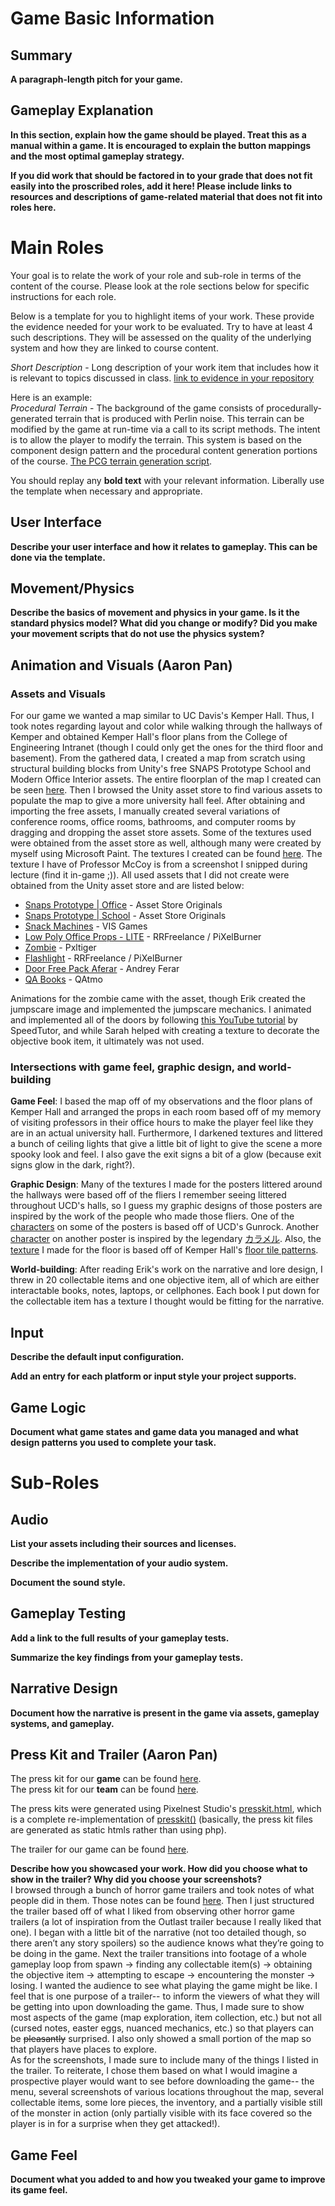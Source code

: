 # Game Basic Information #

## Summary ##

**A paragraph-length pitch for your game.**

## Gameplay Explanation ##

**In this section, explain how the game should be played. Treat this as a manual within a game. It is encouraged to explain the button mappings and the most optimal gameplay strategy.**


**If you did work that should be factored in to your grade that does not fit easily into the proscribed roles, add it here! Please include links to resources and descriptions of game-related material that does not fit into roles here.**

# Main Roles #

Your goal is to relate the work of your role and sub-role in terms of the content of the course. Please look at the role sections below for specific instructions for each role.

Below is a template for you to highlight items of your work. These provide the evidence needed for your work to be evaluated. Try to have at least 4 such descriptions. They will be assessed on the quality of the underlying system and how they are linked to course content. 

*Short Description* - Long description of your work item that includes how it is relevant to topics discussed in class. [link to evidence in your repository](https://github.com/dr-jam/ECS189L/edit/project-description/ProjectDocumentTemplate.md)

Here is an example:  
*Procedural Terrain* - The background of the game consists of procedurally-generated terrain that is produced with Perlin noise. This terrain can be modified by the game at run-time via a call to its script methods. The intent is to allow the player to modify the terrain. This system is based on the component design pattern and the procedural content generation portions of the course. [The PCG terrain generation script](https://github.com/dr-jam/CameraControlExercise/blob/513b927e87fc686fe627bf7d4ff6ff841cf34e9f/Obscura/Assets/Scripts/TerrainGenerator.cs#L6).

You should replay any **bold text** with your relevant information. Liberally use the template when necessary and appropriate.

## User Interface

**Describe your user interface and how it relates to gameplay. This can be done via the template.**

## Movement/Physics

**Describe the basics of movement and physics in your game. Is it the standard physics model? What did you change or modify? Did you make your movement scripts that do not use the physics system?**

## Animation and Visuals (Aaron Pan)

### Assets and Visuals ###
For our game we wanted a map similar to UC Davis's Kemper Hall. Thus, I took notes regarding layout and color while walking through the hallways of Kemper and obtained Kemper Hall's floor plans from the College of Engineering Intranet (though I could only get the ones for the third floor and basement). From the gathered data, I created a map from scratch using structural building blocks from Unity's free SNAPS Prototype School and Modern Office Interior assets. The entire floorplan of the map I created can be seen [here](https://github.com/Panlord/game-power-down/blob/0b952799893d73af3419ba904daf9373685b3f22/EscapeFromKemperMapWithLegend.png). Then I browsed the Unity asset store to find various assets to populate the map to give a more university hall feel. After obtaining and importing the free assets, I manually created several variations of conference rooms, office rooms, bathrooms, and computer rooms by dragging and dropping the asset store assets. Some of the textures used were obtained from the asset store as well, although many were created by myself using Microsoft Paint. The textures I created can be found [here](https://github.com/Panlord/game-power-down/tree/master/Spooked/Assets/Materials/Textures). The texture I have of Professor McCoy is from a screenshot I snipped during lecture (find it in-game ;)). All used assets that I did not create were obtained from the Unity asset store and are listed below:  

- [Snaps Prototype | Office](https://assetstore.unity.com/packages/3d/environments/snaps-prototype-office-137490) - Asset Store Originals
- [Snaps Prototype | School](https://assetstore.unity.com/packages/3d/environments/urban/snaps-prototype-school-154693) - Asset Store Originals
- [Snack Machines](https://assetstore.unity.com/packages/3d/props/interior/snack-machines-3517) - VIS Games
- [Low Poly Office Props - LITE](https://assetstore.unity.com/packages/3d/environments/low-poly-office-props-lite-131438) - RRFreelance / PiXelBurner
- [Zombie](https://assetstore.unity.com/packages/3d/characters/humanoids/zombie-30232) - Pxltiger
- [Flashlight](https://assetstore.unity.com/packages/3d/props/electronics/flashlight-18972) - RRFreelance / PiXelBurner
- [Door Free Pack Aferar](https://assetstore.unity.com/packages/3d/props/interior/door-free-pack-aferar-148411) - Andrey Ferar
- [QA Books](https://assetstore.unity.com/packages/3d/props/interior/qa-books-115415) - QAtmo

Animations for the zombie came with the asset, though Erik created the jumpscare image and implemented the jumpscare mechanics. I animated and implemented all of the doors by following [this YouTube tutorial](https://www.youtube.com/watch?v=K9jnIPnsQ_w) by SpeedTutor, and while Sarah helped with creating a texture to decorate the objective book item, it ultimately was not used.  

### Intersections with game feel, graphic design, and world-building ###
**Game Feel**: I based the map off of my observations and the floor plans of Kemper Hall and arranged the props in each room based off of my memory of visiting professors in their office hours to make the player feel like they are in an actual university hall. Furthermore, I darkened textures and littered a bunch of ceiling lights that give a little bit of light to give the scene a more spooky look and feel. I also gave the exit signs a bit of a glow (because exit signs glow in the dark, right?).  

**Graphic Design**: Many of the textures I made for the posters littered around the hallways were based off of the fliers I remember seeing littered throughout UCD's halls, so I guess my graphic designs of those posters are inspired by the work of the people who made those fliers. One of the [characters](https://github.com/Panlord/game-power-down/blob/master/Spooked/Assets/Materials/Textures/GunrockAd.png) on some of the posters is based off of UCD's Gunrock. Another [character](https://github.com/Panlord/game-power-down/blob/master/Spooked/Assets/Materials/Textures/Karameru.png) on another poster is inspired by the legendary [カラメル](https://www.youtube.com/channel/UCpGk56cJDZcVqIxZatX7nbQ). Also, the [texture](https://github.com/Panlord/game-power-down/blob/master/Spooked/Assets/Materials/Textures/KemperFloorTexture.png) I made for the floor is based off of Kemper Hall's [floor tile patterns](https://theaggie.org/wp-content/uploads/2017/05/kemper_ca_Jero_Real.jpg).  

**World-building**: After reading Erik's work on the narrative and lore design, I threw in 20 collectable items and one objective item, all of which are either interactable books, notes, laptops, or cellphones. Each book I put down for the collectable item has a texture I thought would be fitting for the narrative.

## Input

**Describe the default input configuration.**

**Add an entry for each platform or input style your project supports.**

## Game Logic

**Document what game states and game data you managed and what design patterns you used to complete your task.**

# Sub-Roles

## Audio

**List your assets including their sources and licenses.**

**Describe the implementation of your audio system.**

**Document the sound style.** 

## Gameplay Testing

**Add a link to the full results of your gameplay tests.**

**Summarize the key findings from your gameplay tests.**

## Narrative Design

**Document how the narrative is present in the game via assets, gameplay systems, and gameplay.** 

## Press Kit and Trailer (Aaron Pan)

The press kit for our **game** can be found [here](https://panlord.github.io/game-power-down/EscapeFromKemper/index.html).  
The press kit for our **team** can be found [here](https://panlord.github.io/game-power-down/).  

The press kits were generated using Pixelnest Studio's [presskit.html](https://github.com/pixelnest/presskit.html), which is a complete re-implementation of [presskit()](http://dopresskit.com/) (basically, the press kit files are generated as static htmls rather than using php).  

The trailer for our game can be found [here](https://www.youtube.com/watch?v=eUepg_Dtnwc). 

**Describe how you showcased your work. How did you choose what to show in the trailer? Why did you choose your screenshots?**  
I browsed through a bunch of horror game trailers and took notes of what people did in them. Those notes can be found [here](https://docs.google.com/document/d/1pdPiYV6ynshz_D6uh5Mk_mkcWD4GaDzEIM1u53sjhTM/edit?usp=sharing). Then I just structured the trailer based off of what I liked from observing other horror game trailers (a lot of inspiration from the Outlast trailer because I really liked that one). I began with a little bit of the narrative (not too detailed though, so there aren’t any story spoilers) so the audience knows what they’re going to be doing in the game. Next the trailer transitions into footage of a whole gameplay loop from spawn -> finding any collectable item(s) -> obtaining the objective item -> attempting to escape -> encountering the monster -> losing. I wanted the audience to see what playing the game might be like. I feel that is one purpose of a trailer-- to inform the viewers of what they will be getting into upon downloading the game. Thus, I made sure to show most aspects of the game (map exploration, item collection, etc.) but not all (cursed notes, easter eggs, nuanced mechanics, etc.) so that players can be ~~pleasantly~~ surprised. I also only showed a small portion of the map so that players have places to explore.  
As for the screenshots, I made sure to include many of the things I listed in the trailer. To reiterate, I chose them based on what I would imagine a prospective player would want to see before downloading the game-- the menu, several screenshots of various locations throughout the map, several collectable items, some lore pieces, the inventory, and a partially visible still of the monster in action (only partially visible with its face covered so the player is in for a surprise when they get attacked!).  


## Game Feel

**Document what you added to and how you tweaked your game to improve its game feel.**

